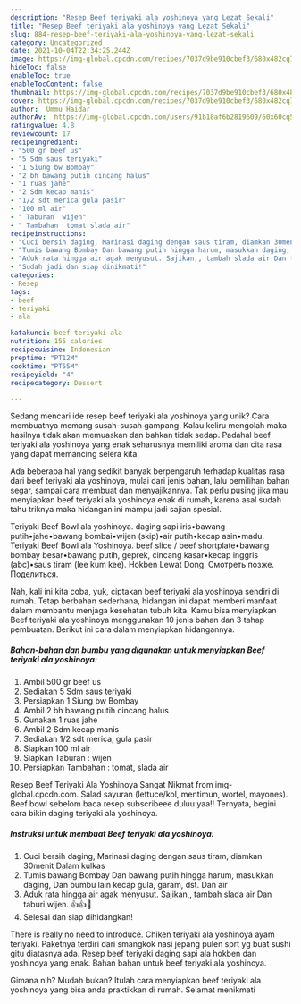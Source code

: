 ```yaml
---
description: "Resep Beef teriyaki ala yoshinoya yang Lezat Sekali"
title: "Resep Beef teriyaki ala yoshinoya yang Lezat Sekali"
slug: 884-resep-beef-teriyaki-ala-yoshinoya-yang-lezat-sekali
category: Uncategorized
date: 2021-10-04T22:34:25.244Z
image: https://img-global.cpcdn.com/recipes/7037d9be910cbef3/680x482cq70/beef-teriyaki-ala-yoshinoya-foto-resep-utama.jpg
hideToc: false
enableToc: true
enableTocContent: false
thumbnail: https://img-global.cpcdn.com/recipes/7037d9be910cbef3/680x482cq70/beef-teriyaki-ala-yoshinoya-foto-resep-utama.jpg
cover: https://img-global.cpcdn.com/recipes/7037d9be910cbef3/680x482cq70/beef-teriyaki-ala-yoshinoya-foto-resep-utama.jpg
author:  Ummu Haidar
authorAv:  https://img-global.cpcdn.com/users/91b18af6b2819609/60x60cq50/avatar.jpg
ratingvalue: 4.8
reviewcount: 17
recipeingredient:
- "500 gr beef us"
- "5 Sdm saus teriyaki"
- "1 Siung bw Bombay"
- "2 bh bawang putih cincang halus"
- "1 ruas jahe"
- "2 Sdm kecap manis"
- "1/2 sdt merica gula pasir"
- "100 ml air"
- " Taburan  wijen"
- " Tambahan  tomat slada air"
recipeinstructions:
- "Cuci bersih daging, Marinasi daging dengan saus tiram, diamkan 30menit Dalam kulkas"
- "Tumis bawang Bombay Dan bawang putih hingga harum, masukkan daging, Dan bumbu lain kecap gula, garam, dst. Dan air"
- "Aduk rata hingga air agak menyusut. Sajikan,, tambah slada air Dan taburi wijen. 👍👍🤗"
- "Sudah jadi dan siap dinikmati!"
categories:
- Resep
tags:
- beef
- teriyaki
- ala

katakunci: beef teriyaki ala 
nutrition: 155 calories
recipecuisine: Indonesian
preptime: "PT12M"
cooktime: "PT55M"
recipeyield: "4"
recipecategory: Dessert

---
```



Sedang mencari ide resep beef teriyaki ala yoshinoya yang unik? Cara membuatnya memang susah-susah gampang. Kalau keliru mengolah maka hasilnya tidak akan memuaskan dan bahkan tidak sedap. Padahal beef teriyaki ala yoshinoya yang enak seharusnya memiliki aroma dan cita rasa yang dapat memancing selera kita.


Ada beberapa hal yang sedikit banyak berpengaruh terhadap kualitas rasa dari beef teriyaki ala yoshinoya, mulai dari jenis bahan, lalu pemilihan bahan segar, sampai cara membuat dan menyajikannya. Tak perlu pusing jika mau menyiapkan beef teriyaki ala yoshinoya enak di rumah, karena asal sudah tahu triknya maka hidangan ini mampu jadi sajian spesial.

Teriyaki Beef Bowl ala yoshinoya. daging sapi iris•bawang putih•jahe•bawang bombai•wijen (skip)•air putih•kecap asin•madu. Teriyaki Beef Bowl ala Yoshinoya. beef slice / beef shortplate•bawang bombay besar•bawang putih, geprek, cincang kasar•kecap inggris (abc)•saus tiram (lee kum kee). Hokben Lewat Dong. Смотреть позже. Поделиться.


Nah, kali ini kita coba, yuk, ciptakan beef teriyaki ala yoshinoya sendiri di rumah. Tetap berbahan sederhana, hidangan ini dapat memberi manfaat dalam membantu menjaga kesehatan tubuh kita. Kamu bisa menyiapkan Beef teriyaki ala yoshinoya menggunakan 10 jenis bahan dan 3 tahap pembuatan. Berikut ini cara dalam menyiapkan hidangannya.

<!--inarticleads1-->

##### Bahan-bahan dan bumbu yang digunakan untuk menyiapkan Beef teriyaki ala yoshinoya:

1. Ambil 500 gr beef us
1. Sediakan 5 Sdm saus teriyaki
1. Persiapkan 1 Siung bw Bombay
1. Ambil 2 bh bawang putih cincang halus
1. Gunakan 1 ruas jahe
1. Ambil 2 Sdm kecap manis
1. Sediakan 1/2 sdt merica, gula pasir
1. Siapkan 100 ml air
1. Siapkan  Taburan : wijen
1. Persiapkan  Tambahan : tomat, slada air


Resep Beef Teriyaki Ala Yoshinoya Sangat Nikmat from img-global.cpcdn.com. Salad sayuran (lettuce/kol, mentimun, wortel, mayones). Beef bowl sebelom baca resep subscribeee duluu yaa!! Ternyata, begini cara bikin daging teriyaki ala yoshinoya. 

<!--inarticleads2-->

##### Instruksi untuk membuat Beef teriyaki ala yoshinoya:

1. Cuci bersih daging, Marinasi daging dengan saus tiram, diamkan 30menit Dalam kulkas
1. Tumis bawang Bombay Dan bawang putih hingga harum, masukkan daging, Dan bumbu lain kecap gula, garam, dst. Dan air
1. Aduk rata hingga air agak menyusut. Sajikan,, tambah slada air Dan taburi wijen. 👍👍🤗
1. Selesai dan siap dihidangkan!

There is really no need to introduce. Chiken teriyaki ala yoshinoya ayam teriyaki. Paketnya terdiri dari smangkok nasi jepang pulen sprt yg buat sushi gitu diatasnya ada. Resep beef teriyaki daging sapi ala hokben dan yoshinoya yang enak. Bahan bahan untuk beef teriyaki ala yoshinoya. 

Gimana nih? Mudah bukan? Itulah cara menyiapkan beef teriyaki ala yoshinoya yang bisa anda praktikkan di rumah. Selamat menikmati
